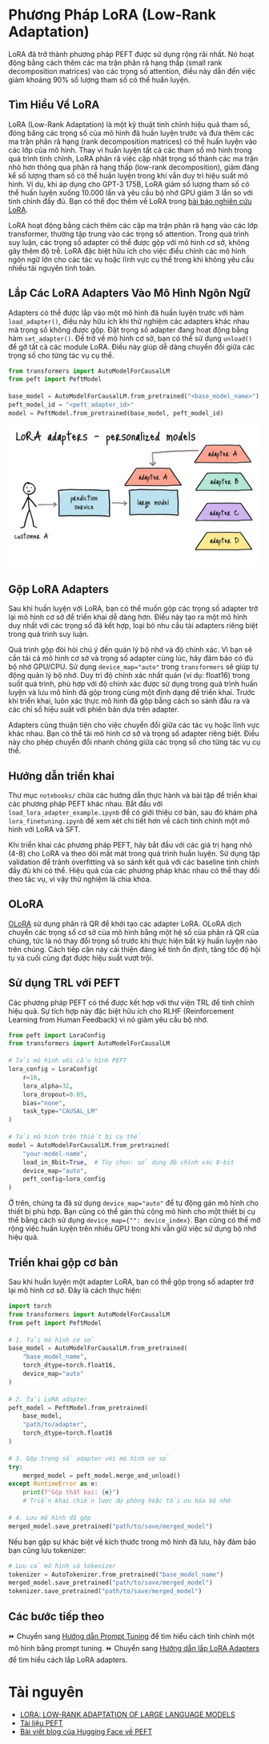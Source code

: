 # Phương Pháp LoRA (Low-Rank Adaptation)

LoRA đã trở thành phương pháp PEFT được sử dụng rộng rãi nhất. Nó hoạt động bằng cách thêm các ma trận phân rã hạng thấp (small rank decomposition matrices) vào các trọng số attention, điều này dẫn đến việc giảm khoảng 90% số lượng tham số có thể huấn luyện.

## Tìm Hiểu Về LoRA

LoRA (Low-Rank Adaptation) là một kỹ thuật tinh chỉnh hiệu quả tham số, đóng băng các trọng số của mô hình đã huấn luyện trước và đưa thêm các ma trận phân rã hạng (rank decomposition matrices) có thể huấn luyện vào các lớp của mô hình. Thay vì huấn luyện tất cả các tham số mô hình trong quá trình tinh chỉnh, LoRA phân rã việc cập nhật trọng số thành các ma trận nhỏ hơn thông qua phân rã hạng thấp (low-rank decomposition), giảm đáng kể số lượng tham số có thể huấn luyện trong khi vẫn duy trì hiệu suất mô hình. Ví dụ, khi áp dụng cho GPT-3 175B, LoRA giảm số lượng tham số có thể huấn luyện xuống 10.000 lần và yêu cầu bộ nhớ GPU giảm 3 lần so với tinh chỉnh đầy đủ. Bạn có thể đọc thêm về LoRA trong [bài báo nghiên cứu LoRA](https://arxiv.org/pdf/2106.09685).

LoRA hoạt động bằng cách thêm các cặp ma trận phân rã hạng vào các lớp transformer, thường tập trung vào các trọng số attention. Trong quá trình suy luận, các trọng số adapter có thể được gộp với mô hình cơ sở, không gây thêm độ trễ. LoRA đặc biệt hữu ích cho việc điều chỉnh các mô hình ngôn ngữ lớn cho các tác vụ hoặc lĩnh vực cụ thể trong khi không yêu cầu nhiều tài nguyên tính toán.

## Lắp Các LoRA Adapters Vào Mô Hình Ngôn Ngữ

Adapters có thể được lắp vào một mô hình đã huấn luyện trước với hàm `load_adapter()`, điều này hữu ích khi thử nghiệm các adapters khác nhau mà trọng số không được gộp. Đặt trọng số adapter đang hoạt động bằng hàm `set_adapter()`. Để trở về mô hình cơ sở, bạn có thể sử dụng `unload()` để gỡ tất cả các module LoRA. Điều này giúp dễ dàng chuyển đổi giữa các trọng số cho từng tác vụ cụ thể.

```python
from transformers import AutoModelForCausalLM
from peft import PeftModel

base_model = AutoModelForCausalLM.from_pretrained("<base_model_name>")
peft_model_id = "<peft_adapter_id>"
model = PeftModel.from_pretrained(base_model, peft_model_id)
```

![lora_load_adapter](./images/lora_adapter.png)

## Gộp LoRA Adapters

Sau khi huấn luyện với LoRA, bạn có thể muốn gộp các trọng số adapter trở lại mô hình cơ sở để triển khai dễ dàng hơn. Điều này tạo ra một mô hình duy nhất với các trọng số đã kết hợp, loại bỏ nhu cầu tải adapters riêng biệt trong quá trình suy luận.

Quá trình gộp đòi hỏi chú ý đến quản lý bộ nhớ và độ chính xác. Vì bạn sẽ cần tải cả mô hình cơ sở và trọng số adapter cùng lúc, hãy đảm bảo có đủ bộ nhớ GPU/CPU. Sử dụng `device_map="auto"` trong `transformers` sẽ giúp tự động quản lý bộ nhớ. Duy trì độ chính xác nhất quán (ví dụ: float16) trong suốt quá trình, phù hợp với độ chính xác được sử dụng trong quá trình huấn luyện và lưu mô hình đã gộp trong cùng một định dạng để triển khai. Trước khi triển khai, luôn xác thực mô hình đã gộp bằng cách so sánh đầu ra và các chỉ số hiệu suất với phiên bản dựa trên adapter.

Adapters cũng thuận tiện cho việc chuyển đổi giữa các tác vụ hoặc lĩnh vực khác nhau. Bạn có thể tải mô hình cơ sở và trọng số adapter riêng biệt. Điều này cho phép chuyển đổi nhanh chóng giữa các trọng số cho từng tác vụ cụ thể.

## Hướng dẫn triển khai

Thư mục `notebooks/` chứa các hướng dẫn thực hành và bài tập để triển khai các phương pháp PEFT khác nhau. Bắt đầu với `load_lora_adapter_example.ipynb` để có giới thiệu cơ bản, sau đó khám phá `lora_finetuning.ipynb` để xem xét chi tiết hơn về cách tinh chỉnh một mô hình với LoRA và SFT.

Khi triển khai các phương pháp PEFT, hãy bắt đầu với các giá trị hạng nhỏ (4-8) cho LoRA và theo dõi mất mát trong quá trình huấn luyện. Sử dụng tập validation để tránh overfitting và so sánh kết quả với các baseline tinh chỉnh đầy đủ khi có thể. Hiệu quả của các phương pháp khác nhau có thể thay đổi theo tác vụ, vì vậy thử nghiệm là chìa khóa.

## OLoRA

[OLoRA](https://arxiv.org/abs/2406.01775) sử dụng phân rã QR để khởi tạo các adapter LoRA. OLoRA dịch chuyển các trọng số cơ sở của mô hình bằng một hệ số của phân rã QR của chúng, tức là nó thay đổi trọng số trước khi thực hiện bất kỳ huấn luyện nào trên chúng. Cách tiếp cận này cải thiện đáng kể tính ổn định, tăng tốc độ hội tụ và cuối cùng đạt được hiệu suất vượt trội.

## Sử dụng TRL với PEFT

Các phương pháp PEFT có thể được kết hợp với thư viện TRL để tinh chỉnh hiệu quả. Sự tích hợp này đặc biệt hữu ích cho RLHF (Reinforcement Learning from Human Feedback) vì nó giảm yêu cầu bộ nhớ.

```python
from peft import LoraConfig
from transformers import AutoModelForCausalLM

# Tải mô hình với cấu hình PEFT
lora_config = LoraConfig(
    r=16,
    lora_alpha=32,
    lora_dropout=0.05,
    bias="none",
    task_type="CAUSAL_LM"
)

# Tải mô hình trên thiết bị cụ thể
model = AutoModelForCausalLM.from_pretrained(
    "your-model-name",
    load_in_8bit=True,  # Tùy chọn: sử dụng độ chính xác 8-bit
    device_map="auto",
    peft_config=lora_config
)
```

Ở trên, chúng ta đã sử dụng `device_map="auto"` để tự động gán mô hình cho thiết bị phù hợp. Bạn cũng có thể gán thủ công mô hình cho một thiết bị cụ thể bằng cách sử dụng `device_map={"": device_index}`. Bạn cũng có thể mở rộng việc huấn luyện trên nhiều GPU trong khi vẫn giữ việc sử dụng bộ nhớ hiệu quả.

## Triển khai gộp cơ bản

Sau khi huấn luyện một adapter LoRA, bạn có thể gộp trọng số adapter trở lại mô hình cơ sở. Đây là cách thực hiện:

```python
import torch
from transformers import AutoModelForCausalLM
from peft import PeftModel

# 1. Tải mô hình cơ sở
base_model = AutoModelForCausalLM.from_pretrained(
    "base_model_name",
    torch_dtype=torch.float16,
    device_map="auto"
)

# 2. Tải LoRA adapter
peft_model = PeftModel.from_pretrained(
    base_model,
    "path/to/adapter",
    torch_dtype=torch.float16
)

# 3. Gộp trọng số adapter với mô hình cơ sở
try:
    merged_model = peft_model.merge_and_unload()
except RuntimeError as e:
    print(f"Gộp thất bại: {e}")
    # Triển khai chiến lược dự phòng hoặc tối ưu hóa bộ nhớ

# 4. Lưu mô hình đã gộp
merged_model.save_pretrained("path/to/save/merged_model")
```

Nếu bạn gặp sự khác biệt về kích thước trong mô hình đã lưu, hãy đảm bảo bạn cũng lưu tokenizer:

```python
# Lưu cả mô hình và tokenizer
tokenizer = AutoTokenizer.from_pretrained("base_model_name")
merged_model.save_pretrained("path/to/save/merged_model")
tokenizer.save_pretrained("path/to/save/merged_model")
```

## Các bước tiếp theo

⏩ Chuyển sang [Hướng dẫn Prompt Tuning](prompt_tuning.md) để tìm hiểu cách tinh chỉnh một mô hình bằng prompt tuning.
⏩ Chuyển sang [Hướng dẫn lắp LoRA Adapters](./notebooks/load_lora_adapter.ipynb) để tìm hiểu cách lắp LoRA adapters.

# Tài nguyên

- [LORA: LOW-RANK ADAPTATION OF LARGE LANGUAGE MODELS](https://arxiv.org/pdf/2106.09685)
- [Tài liệu PEFT](https://huggingface.co/docs/peft)
- [Bài viết blog của Hugging Face về PEFT](https://huggingface.co/blog/peft)